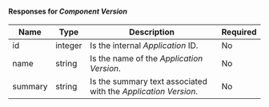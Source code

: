 
#### Responses for _Component Version_

| Name    | Type    | Description                                                    | Required |
|---------|---------|----------------------------------------------------------------|----------|
| id      | integer | Is the internal _Application_ ID.                              | No       |
| name    | string  | Is the name of the _Application Version_.                      | No       |
| summary | string  | Is the summary text associated with the _Application Version_. | No       |
